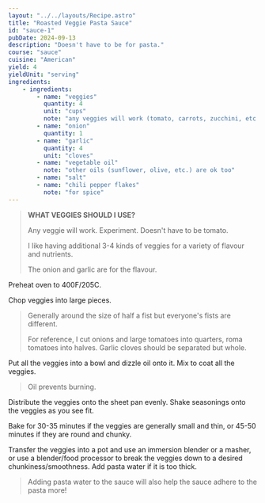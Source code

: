 ```yaml
---
layout: "../../layouts/Recipe.astro"
title: "Roasted Veggie Pasta Sauce"
id: "sauce-1"
pubDate: 2024-09-13
description: "Doesn't have to be for pasta."
course: "sauce"
cuisine: "American"
yield: 4
yieldUnit: "serving"
ingredients:
    - ingredients:
        - name: "veggies"
          quantity: 4
          unit: "cups"
          note: "any veggies will work (tomato, carrots, zucchini, etc.)"
        - name: "onion"
          quantity: 1
        - name: "garlic"
          quantity: 4
          unit: "cloves"
        - name: "vegetable oil"
          note: "other oils (sunflower, olive, etc.) are ok too"
        - name: "salt"
        - name: "chili pepper flakes"
          note: "for spice"
---
```

> **WHAT VEGGIES SHOULD I USE?**
>
> Any veggie will work. Experiment. Doesn't have to be tomato.
>
> I like having additional 3-4 kinds of veggies for a variety of flavour and nutrients.
>
> The onion and garlic are for the flavour.

Preheat oven to 400F/205C.

Chop veggies into large pieces. 
> Generally around the size of half a fist but everyone's fists are different. 
>
> For reference, I cut onions and large tomatoes into quarters, roma tomatoes into halves.
> Garlic cloves should be separated but whole.

Put all the veggies into a bowl and dizzle oil onto it. Mix to coat all the veggies.
> Oil prevents burning.

Distribute the veggies onto the sheet pan evenly. Shake seasonings onto the veggies as you see fit.

Bake for 30-35 minutes if the veggies are generally small and thin, or 45-50 minutes if they are round and chunky.

Transfer the veggies into a pot and use an immersion blender or a masher, or use a blender/food processor to break the veggies down to a desired chunkiness/smoothness. Add pasta water if it is too thick.
> Adding pasta water to the sauce will also help the sauce adhere to the pasta more!